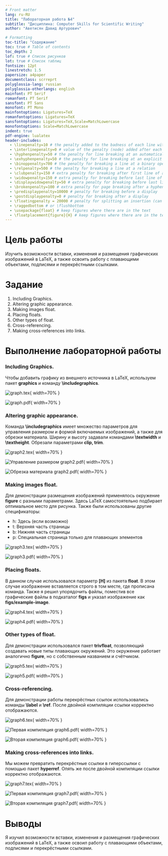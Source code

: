 ```yaml
---
# Front matter
lang: ru-RU
title: "Лабораторная работа №4"
subtitle: "Дисциплина: Computer Skills for Scientific Writing"
author: "Аветисян Давид Артурович"

# Formatting
toc-title: "Содержание"
toc: true # Table of contents
toc_depth: 2
lof: true # Список рисунков
lot: true # Список таблиц
fontsize: 12pt
linestretch: 1.5
papersize: a4paper
documentclass: scrreprt
polyglossia-lang: russian
polyglossia-otherlangs: english
mainfont: PT Serif
romanfont: PT Serif
sansfont: PT Sans
monofont: PT Mono
mainfontoptions: Ligatures=TeX
romanfontoptions: Ligatures=TeX
sansfontoptions: Ligatures=TeX,Scale=MatchLowercase
monofontoptions: Scale=MatchLowercase
indent: true
pdf-engine: lualatex
header-includes:
  - \linepenalty=10 # the penalty added to the badness of each line within a paragraph (no associated penalty node) Increasing the value makes tex try to have fewer lines in the paragraph.
  - \interlinepenalty=0 # value of the penalty (node) added after each line of a paragraph.
  - \hyphenpenalty=50 # the penalty for line breaking at an automatically inserted hyphen
  - \exhyphenpenalty=50 # the penalty for line breaking at an explicit hyphen
  - \binoppenalty=700 # the penalty for breaking a line at a binary operator
  - \relpenalty=500 # the penalty for breaking a line at a relation
  - \clubpenalty=150 # extra penalty for breaking after first line of a paragraph
  - \widowpenalty=150 # extra penalty for breaking before last line of a paragraph
  - \displaywidowpenalty=50 # extra penalty for breaking before last line before a display math
  - \brokenpenalty=100 # extra penalty for page breaking after a hyphenated line
  - \predisplaypenalty=10000 # penalty for breaking before a display
  - \postdisplaypenalty=0 # penalty for breaking after a display
  - \floatingpenalty = 20000 # penalty for splitting an insertion (can only be split footnote in standard LaTeX)
  - \raggedbottom # or \flushbottom
  - \usepackage{float} # keep figures where there are in the text
  - \floatplacement{figure}{H} # keep figures where there are in the text
---
```


# Цель работы

Изучить возможности вставки, изменения и размещения графических изображений в LaTeX, а также освоить работу с плавающими объектами, подписями и перекрёстными ссылками.

# Задание

1. Including Graphics.
2. Altering graphic appearance.
3. Making images float.
4. Placing floats.
5. Other types of float.
6. Cross-referencing.
7. Making cross-references into links.

# Выполнение лабораторной работы

### Including Graphics.

Чтобы добавить графику из внешнего источника в LaTeX, используем пакет **graphics** и команду **\\includegraphics**.

![graph.tex](image04/image_01.png){ width=70% }

![graph.pdf](image04/image_02.png){ width=70% }

### Altering graphic appearance.

Команда **\\includegraphics** имеет множество параметров для управления размером и формой включаемых изображений, а также для обрезки материала. Ширину и высоту задавали командами **\\textwidth** и **\\textheight**. Обрезали параметрами **clip, trim**.

![graph2.tex](image04/image_03.png){ width=70% }

![Управление размером graph2.pdf](image04/image_04.png){ width=70% }

![Обрезка материала graph2.pdf](image04/image_05.png){ width=70% }

### Making images float.

Для демонстрации размещения изображений применялось окружение **figure** с разными параметрами. Здесь LaTeX самостоятельно подбирает оптимальное место для рисунка. Также были использованы другие спецификаторы: 

- h: Здесь (если возможно)
- t: Верхняя часть страницы
- b: Нижняя часть страницы 
- p: Специальная страница только для плавающих элементов

![graph3.tex](image04/image_06.png){ width=70% }

![graph3.pdf](image04/image_07.png){ width=70% }

### Placing floats.

В данном случае использовался параметр **[H]** из пакета **float**. В этом случае изображение вставляется строго в том месте, где прописана команда. Также я решил упорядочить файлы, поместив все графические файлы в подкаталог **figs** и указал изображение как **figs/example-image**.

![graph4.tex](image04/image_08.png){ width=70% }

![graph4.pdf](image04/image_09.png){ width=70% }

### Other types of float.

Для демонстрации использовался пакет **trivfloat**, позволяющий создавать новые типы плавающих окружений. Это окружение работает аналогично **figure**, но с собственным названием и счётчиком.

![graph5.tex](image04/image_10.png){ width=70% }

![graph5.pdf](image04/image_11.png){ width=70% }

### Cross-referencing.

Для демонстрации работы перекрёстных ссылок использовались команды **\\label** и **\\ref**. После двойной компиляции ссылки корректно отображаются.

![graph6.tex](image04/image_12.png){ width=70% }

![Первая компиляция graph6.pdf](image04/image_13.png){ width=70% }

![Вторая компиляция graph6.pdf](image04/image_14.png){ width=70% }

### Making cross-references into links.

Мы можем превратить перекрёстные ссылки в гиперссылки с помощью пакет **hyperref**. Опять же после двойной компиляции ссылки корректно отображаются.

![graph7.tex](image04/image_15.png){ width=70% }

![Первая компиляция graph7.pdf](image04/image_16.png){ width=70% }

![Вторая компиляция graph7.pdf](image04/image_17.png){ width=70% }

# Выводы

Я изучил возможности вставки, изменения и размещения графических изображений в LaTeX, а также освоил работу с плавающими объектами, подписями и перекрёстными ссылками.
